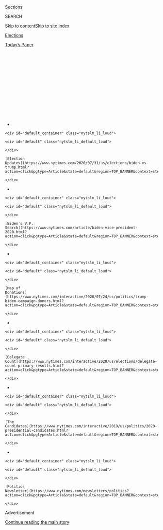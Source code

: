 <div id="app">

<div id="standalone-header">

<div class="interactive-masthead NYTAppHideMasthead css-qz70u6 e1suatyy0">

<div class="section css-ui9rw0 e1suatyy2">

<div class="css-eph4ug er09x8g0">

<div class="css-6n7j50">

</div>

<span class="css-1dv1kvn">Sections</span>

<div class="css-10488qs">

<span class="css-1dv1kvn">SEARCH</span>

</div>

[Skip to content](#site-content)[Skip to site
index](#site-index)

</div>

<div id="masthead-section-label" class="css-1wr3we4 eaxe0e00">

[Elections](https://www.nytimes.com/news-event/2020-election)

</div>

<div class="css-10698na e1huz5gh0">

</div>

</div>

<div id="masthead-bar-one" class="section hasLinks css-15hmgas e1csuq9d3">

<div class="css-uqyvli e1csuq9d0">

</div>

<div class="css-1uqjmks e1csuq9d1">

</div>

<div class="css-9e9ivx">

[](https://myaccount.nytimes.com/auth/login?response_type=cookie&client_id=vi)

</div>

<div class="css-1bvtpon e1csuq9d2">

[Today’s
Paper](https://www.nytimes.com/section/todayspaper)

</div>

</div>

</div>

<div class="css-1aor85t" style="opacity:0.000000001;z-index:-1;visibility:hidden">

<div class="css-1hqnpie">

<div class="css-epjblv">

<span class="css-17xtcya">[Elections](/news-event/2020-election)</span><span class="css-x15j1o">|</span><span class="css-fwqvlz">Amy
Klobuchar: Who She Is and What She Stands
For</span>

</div>

<div class="css-k008qs">

<div class="css-1iwv8en">

<span class="css-18z7m18"></span>

<div>

</div>

</div>

<span class="css-1n6z4y">https://nyti.ms/2NTBdhG</span>

<div class="css-1705lsu">

<div class="css-4xjgmj">

<div class="css-4skfbu" data-role="toolbar" data-aria-label="Social Media Share buttons, Save button, and Comments Panel with current comment count" data-testid="share-tools">

  - 
  - 
  - 
  - 
    
    <div class="css-6n7j50">
    
    </div>

  - 

</div>

</div>

</div>

</div>

</div>

</div>

<div id="NYT_TOP_BANNER_REGION" class="css-mij9hh">

<div>

<div id="styln-elections-notifications-menu" class="section interactive-content interactive-size-medium css-1xxkt5x">

<div class="css-17ih8de interactive-body">

<div class="nytslm_innerContainer" data-aria-live="polite">

<div class="nytslm_title">

</div>

  - 
    
    <div id="default_container" class="nytslm_li_loud">
    
    <div id="default" class="nytslm_li_default_loud">
    
    </div>
    
    [Election
    Updates](https://www.nytimes.com/2020/07/31/us/elections/biden-vs-trump.html?action=click&pgtype=Article&state=default&region=TOP_BANNER&context=storylines_menu)
    
    </div>

  - 
    
    <div id="default_container" class="nytslm_li_loud">
    
    <div id="default" class="nytslm_li_default_loud">
    
    </div>
    
    [Biden’s V.P.
    Search](https://www.nytimes.com/article/biden-vice-president-2020.html?action=click&pgtype=Article&state=default&region=TOP_BANNER&context=storylines_menu)
    
    </div>

  - 
    
    <div id="default_container" class="nytslm_li_loud">
    
    <div id="default" class="nytslm_li_default_loud">
    
    </div>
    
    [Map of
    Donations](https://www.nytimes.com/interactive/2020/07/24/us/politics/trump-biden-campaign-donors.html?action=click&pgtype=Article&state=default&region=TOP_BANNER&context=storylines_menu)
    
    </div>

  - 
    
    <div id="default_container" class="nytslm_li_loud">
    
    <div id="default" class="nytslm_li_default_loud">
    
    </div>
    
    [Delegate
    Count](https://www.nytimes.com/interactive/2020/us/elections/delegate-count-primary-results.html?action=click&pgtype=Article&state=default&region=TOP_BANNER&context=storylines_menu)
    
    </div>

  - 
    
    <div id="default_container" class="nytslm_li_loud">
    
    <div id="default" class="nytslm_li_default_loud">
    
    </div>
    
    [The
    Candidates](https://www.nytimes.com/interactive/2019/us/politics/2020-presidential-candidates.html?action=click&pgtype=Article&state=default&region=TOP_BANNER&context=storylines_menu)
    
    </div>

  - 
    
    <div id="default_container" class="nytslm_li_loud">
    
    <div id="default" class="nytslm_li_default_loud">
    
    </div>
    
    [Politics
    Newsletter](https://www.nytimes.com/newsletters/politics?action=click&pgtype=Article&state=default&region=TOP_BANNER&context=storylines_menu)
    
    </div>

</div>

</div>

</div>

</div>

</div>

<div id="top-wrapper" class="css-1sy8kpn">

<div id="top-slug" class="css-l9onyx">

Advertisement

</div>

[Continue reading the main
story](#after-top)

<div class="ad top-wrapper" style="text-align:center;height:100%;display:block;min-height:250px">

<div id="top" class="place-ad" data-position="top" data-size-key="top">

</div>

</div>

<div id="after-top">

</div>

</div>

</div>

<div id="site-content" data-role="main">

# Amy Klobuchar: Who She Is and What She Stands For

<div class="css-1vegfwe interactive-byline-container">

By [<span class="css-1baulvz last-byline" itemprop="name">Matt
Stevens</span>](https://www.nytimes.com/by/matt-stevens)Updated Mar 19,
2020

</div>

<div id="interactive-standalone-sharetools" class="css-wkcogx">

<div>

<div class="interactive-sharetools css-9z2bwm" data-role="toolbar" data-aria-label="Social Media Share buttons, Save button, and Comments Panel with current comment count" data-testid="share-tools">

  - 
  - 
  - 
  - 
    
    <div class="css-6n7j50">
    
    </div>

</div>

</div>

</div>

<div id="amy-klobuchar" class="section interactive-standard interactive-content interactive-size-scoop css-1davkue" data-id="100000006698568">

<div class="css-17ih8de interactive-body">

<div data-prd-dropzone-below-masthead="100000006700124">

</div>

<div class="g-story g-freebird g-max-limit" data-preview-slug="2019-03-10-vi-freebird">

<div class="g-section g-candidate-top">

<div class="g-inner-wrap">

## [2020 Candidates](https://www.nytimes.com/interactive/2019/us/politics/2020-presidential-candidates.html)

<div class="g-text-wrap">

# Amy Klobuchar

The senator from Minnesota is campaigning as a Midwestern pragmatist who
gets things done.

Amy Klobuchar [dropped out of the presidential
race](https://www.nytimes.com/2020/03/02/us/politics/amy-klobuchar-drops-out.html)
on March 2, 2020. This page is no longer being updated.

</div>

</div>

<div class="g-image-wrap">

![Amy
Klobuchar](https://static01.nyt.com/packages/flash/multimedia/ICONS/transparent.png)

</div>

</div>

<div class="g-section g-basics">

## Who is Amy Klobuchar?

<div class="g-bullets">

59 years old

Born in Plymouth, Minn.; lives in Minneapolis and Washington

Former Hennepin County attorney; elected to the Senate in 2006

</div>

</div>

<div class="g-section g-issues">

## Klobuchar’s signature issues

Ms. Klobuchar, running as an experienced moderate, has emphasized
throughout her presidential campaign that a bipartisan approach is the
Democrats’ best chance at winning the White House.

In May, [she released a $100 billion
plan](https://www.nytimes.com/2019/05/03/us/politics/klobuchar-addiction-plan.html)
to combat drug and alcohol addiction and improve mental health care — an
issue deeply personal to her.

Several weeks later, she unveiled [a list of more than 100
actions](https://www.nytimes.com/2019/06/18/us/politics/klobuchar-president-plans.html)
she would take in her first 100 days as president if elected. The list
addressed issues such as voting rights, prescription drugs and antitrust
enforcement. She has also released [a detailed infrastructure
plan](https://medium.com/@AmyforAmerica/amys-plan-to-build-america-s-infrastructure-671b08a10751)
and [a plan to help
seniors](https://medium.com/@AmyforAmerica/senator-klobuchars-plan-for-seniors-efce83143761).

</div>

<div class="g-section g-questions">

## Three questions about Amy Klobuchar

<div class="g-qa">

### **1. I didn’t watch the Kavanaugh hearings. What happened?**

Ms. Klobuchar drew attention during [the Senate confirmation hearing for
Brett M.
Kavanaugh](https://www.nytimes.com/2018/09/27/us/politics/brett-kavanaugh-confirmation-hearings.html),
President Trump’s second Supreme Court nominee.

Ms. Klobuchar asked him whether he had ever blacked out drinking.
[“Have](https://www.youtube.com/watch?v=qsVtXJtl7lw)*[you](https://www.youtube.com/watch?v=qsVtXJtl7lw)*[?”
he shot back](https://www.youtube.com/watch?v=qsVtXJtl7lw), to which she
calmly replied, “I have no drinking problem, Judge.”

Justice Kavanaugh later apologized to Ms. Klobuchar, whose father
struggled with alcoholism.

</div>

<div class="g-qa">

### **2. Does Ms. Klobuchar actually get things done?**

Ms. Klobuchar often focuses her attention on issues that can attract
bipartisan support, like many of the ones she addressed in her “first
100 days” plan. In general, she has staked out more moderate positions
than some of her Democratic competitors on broad issues like [climate
change](https://www.nytimes.com/live/2019/democrats-climate-town-hall/amy-klobuchar-climate-change)
and [health
care](https://www.nytimes.com/interactive/2019/us/politics/amy-klobuchar-2020-campaign.html).

Her bipartisan approach to politics — she takes pride in being able to
“disagree without being disagreeable” — has won her praise from
colleagues on both sides of the aisle and helped her [pass dozens of
bills through
Congress](https://medium.com/@AmyforAmerica/senator-amy-klobuchar-passed-over-100-bills-as-lead-democrat-29327297d2c).

</div>

<div class="g-qa">

### **3. What do Minnesotans think of her?**

She is hugely popular in Minnesota and coasted to victory last November
in a state that President Trump nearly won in 2016. She is betting that
[her brand of “Minnesota nice”
politics](https://www.nytimes.com/2018/11/26/us/politics/amy-klobuchar-2020-election.html)
will make her a compelling candidate, particularly to voters in Iowa and
other key Midwestern swing states.

Ms. Klobuchar also loves reminding voters that [she kicked off her
presidential campaign amid a snowstorm in
Minneapolis](https://www.nytimes.com/2019/02/10/us/politics/amy-klobuchar-president-2020.html)
in front of supporters sporting snow pants and ski goggles who turned
out by the
thousands.

</div>

</div>

<div class="g-section g-quote">

<div class="quote-bar">

</div>

### “It is time to organize, time to galvanize, time to take back our democracy.”

<div class="g-attribution">

<div class="g-image">

![](https://static01.nyt.com/newsgraphics/2019/08/01/candidate-pages/10b3bbadbaa79dd75c549bc03e7846162fc074ce/klobuchar-circle.png)

</div>

<div class="g-info">

##### Amy Klobuchar

</div>

</div>

</div>

<div class="g-asset g-video" style="max-width: 720px">

## Video profile of Amy Klobuchar

<div class="g-asset_inner">

<div id="scoop-video-100000006346241" class="g-scoop-vhs" data-options="{&quot;autoplay&quot;:&quot;false&quot;,&quot;ratio&quot;:&quot;16:9&quot;}">

</div>

</div>

<div class="g-source">

<span class="g-caption">Feb. 10, 2019</span>

</div>

</div>

<div class="g-section g-coverage">

## Learn more about Klobuchar

<div class="g-bullets">

We asked 21 candidates the same 18 questions. [Hear Amy Klobuchar’s
answers](https://www.nytimes.com/interactive/2019/us/politics/amy-klobuchar-2020-campaign.html).

What’s this about a comb? [We wrote about it in
February](https://www.nytimes.com/interactive/2019/us/politics/amy-klobuchar-2020-campaign.html).

[Ms. Klobuchar is “Minnesota
nice.”](https://www.nytimes.com/2018/11/26/us/politics/amy-klobuchar-2020-election.html)
But is that what Democrats want for 2020?

Ms. Klobuchar announced her campaign [on a snow-covered stage in
Minneapolis](https://www.nytimes.com/2019/02/10/us/politics/amy-klobuchar-president-2020.html).

</div>

<div class="g-lastest">

### Latest coverage

<div class="g-latest g-item g-0">

[Behind Joe Biden’s Thinking on a Female Running
Mate](https://www.nytimes.com/2020/03/16/us/politics/joe-biden-vp-running-mate.html)

March 16, 2020

</div>

<div class="g-latest g-item g-1">

[Democrats Eye a Vice-Presidential Consolation Prize for
Women](https://www.nytimes.com/2020/03/09/us/politics/democrats-women-vice-president.html)

March 9, 2020

</div>

<div class="g-latest g-item g-2">

[Biden Is Back: This Week in the 2020
Race](https://www.nytimes.com/2020/03/07/us/politics/joe-biden-super-tuesday-warren-bloomberg.html)

March 7, 2020

</div>

<div class="g-latest g-item g-3">

[Was It Always Going to Be the Last Men
Standing?](https://www.nytimes.com/2020/03/05/us/politics/women-voters-democratic-candidates.html)

March 5, 2020

</div>

</div>

</div>

</div>

<div class="g-section g-candidate-footer">

<div class="g-footer-content">

## Explore the other candidates

<div class="g-inner">

[Joe
Biden](https://www.nytimes.com/interactive/2020/us/elections/joe-biden.html)
»

[Tulsi
Gabbard](https://www.nytimes.com/interactive/2020/us/elections/tulsi-gabbard.html)
»

[Bernie
Sanders](https://www.nytimes.com/interactive/2020/us/elections/bernie-sanders.html)
»

</div>

</div>

</div>

</div>

</div>

</div>

<div id="standalone-footer">

<div>

<div>

<div id="interactive-footer-wrapper">

<div class="css-i29ckm">

<div class="interactive-sharetools css-9z2bwm" data-role="toolbar" data-aria-label="Social Media Share buttons, Save button, and Comments Panel with current comment count" data-testid="share-tools">

  - 
  - 
  - 
  - 
    
    <div class="css-6n7j50">
    
    </div>

</div>

</div>

<div>

<div id="NYT_BELOW_MAIN_CONTENT_REGION">

<div>

<div id="STLYN_guide_v1_STYLN_guide_a" class="section css-l08pwh interactive-content interactive-size-medium">

<div class="css-17ih8de interactive-body">

<div class="g-story g-freebird g-max-limit" data-preview-slug="styln-scroll-guide">

</div>

<div id="g-electionguide-id" class="g-electionguide">

<div class="g-electionguide-container">

<div class="g-electionguide-wrapper">

<div class="g-electionguide-logo">

</div>

# Our 2020 Election Guide

Updated July 31, 2020

  - 
    
    -----
    
    ## The Latest
    
      - President Trump’s assault on the Postal Service is intersecting
        with his attacks on mail-in voting. [Voting rights groups say it
        is a recipe for
        disaster.](https://www.nytimes.com/2020/07/31/us/politics/trump-usps-mail-delays.html?action=click&pgtype=Article&state=default&region=BELOW_MAIN_CONTENT&context=storylines_guide)

  - 
    
    -----
    
    ## Biden’s V.P. Search
    
      - [Here are 13
        women](https://www.nytimes.com/article/biden-vice-president-2020.html?action=click&pgtype=Article&state=default&region=BELOW_MAIN_CONTENT&context=storylines_guide)
        who have been under consideration to be Joe Biden’s running
        mate, and why each might be chosen — and might not be.

  - 
    
    -----
    
    ## Keep Up With Our Coverage
    
      - Get an
        [email](https://www.nytimes.com/newsletters/politics?action=click&pgtype=Article&state=default&region=BELOW_MAIN_CONTENT&context=storylines_guide)
        recapping the day’s news
    
    <!-- end list -->
    
      - Download our mobile app on
        [iOS](https://apps.apple.com/us/app/nytimes/id284862083?ls=1&mat_click_id=5c79ae7455014fd1bd66b5610c05b8f2-20191112-16948&referrer=mat_click_id%3D5c79ae7455014fd1bd66b5610c05b8f2-20191112-16948%26link_click_id%3D722930677036718082)
        and
        [Android](http://a.localytics.com/android?id=com.nytimes.android&referrer=utm_source%3Dother_nyt_mobile_web%26utm_medium%3DWeb%2520page%26utm_term%3DGeneral%2520Mobile%2520Page%26utm_campaign%3DNYT%2520Mobile%2520General%2520Page)
        and turn on Breaking News and Politics alerts

</div>

</div>

</div>

</div>

</div>

</div>

</div>

</div>

<div id="bottom-wrapper" class="css-1ede5it">

<div id="bottom-slug" class="css-l9onyx">

Advertisement

</div>

[Continue reading the main
story](#after-bottom)

<div id="bottom" class="ad bottom-wrapper" style="text-align:center;height:100%;display:block;min-height:90px">

</div>

<div id="after-bottom">

</div>

</div>

## Site Index

<div>

</div>

## Site Information Navigation

  - [© <span>2020</span> <span>The New York Times
    Company</span>](https://help.nytimes.com/hc/en-us/articles/115014792127-Copyright-notice)

<!-- end list -->

  - [NYTCo](https://www.nytco.com/)
  - [Contact
    Us](https://help.nytimes.com/hc/en-us/articles/115015385887-Contact-Us)
  - [Work with us](https://www.nytco.com/careers/)
  - [Advertise](https://nytmediakit.com/)
  - [T Brand Studio](http://www.tbrandstudio.com/)
  - [Your Ad
    Choices](https://www.nytimes.com/privacy/cookie-policy#how-do-i-manage-trackers)
  - [Privacy](https://www.nytimes.com/privacy)
  - [Terms of
    Service](https://help.nytimes.com/hc/en-us/articles/115014893428-Terms-of-service)
  - [Terms of
    Sale](https://help.nytimes.com/hc/en-us/articles/115014893968-Terms-of-sale)
  - [Site
    Map](https://spiderbites.nytimes.com)
  - [Help](https://help.nytimes.com/hc/en-us)
  - [Subscriptions](https://www.nytimes.com/subscription?campaignId=37WXW)

</div>

</div>

</div>

</div>

</div>
